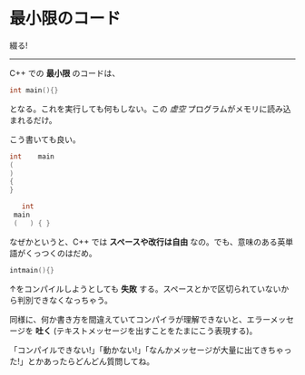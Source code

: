# 最小限のコード

綴る!

---

C++ での **最小限** のコードは、

```cpp
int main(){}
```

となる。これを実行しても何もしない。この *虚空* プログラムがメモリに読み込まれるだけ。

こう書いても良い。

```cpp
int    main 
( 
)
{
}
```

```cpp
   int
 main
 (   ) { }
```

なぜかというと、C++ では **スペースや改行は自由** なの。でも、意味のある英単語がくっつくのはだめ。

```cpp
intmain(){}
```

↑をコンパイルしようとしても **失敗** する。スペースとかで区切られていないから判別できなくなっちゃう。

同様に、何か書き方を間違えていてコンパイラが理解できないと、エラーメッセージを **吐く** (テキストメッセージを出すことをたまにこう表現する)。

「コンパイルできない!」「動かない!」「なんかメッセージが大量に出てきちゃった!」とかあったらどんどん質問してね。